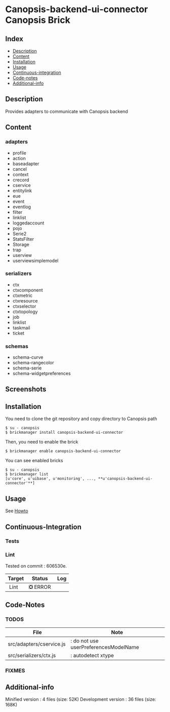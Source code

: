 # Canopsis-backend-ui-connector Canopsis Brick

## Index

- [Description](#description)
- [Content](#content)
- [Installation](#installation)
- [Usage](#usage)
- [Continuous-integration](#continuous-integration)
- [Code-notes](#code-notes)
- [Additional-info](#additional-info)

## Description

Provides adapters to communicate with Canopsis backend

## Content

### adapters

 - profile
 - action
 - baseadapter
 - cancel
 - context
 - crecord
 - cservice
 - entitylink
 - eue
 - event
 - eventlog
 - filter
 - linklist
 - loggedaccount
 - pojo
 - Serie2
 - StatsFilter
 - Storage
 - trap
 - userview
 - userviewsimplemodel

### serializers

 - ctx
 - ctxcomponent
 - ctxmetric
 - ctxresource
 - ctxselector
 - ctxtopology
 - job
 - linklist
 - taskmail
 - ticket

### schemas

 - schema-curve
 - schema-rangecolor
 - schema-serie
 - schema-widgetpreferences



## Screenshots



## Installation

You need to clone the git repository and copy directory to Canopsis path

    $ su - canopsis
    $ brickmanager install canopsis-backend-ui-connector

Then, you need to enable the brick

    $ brickmanager enable canopsis-backend-ui-connector

You can see enabled bricks

    $ su - canopsis
    $ brickmanager list
    [u'core', u'uibase', u'monitoring', ..., **u'canopsis-backend-ui-connector'**]

## Usage

See [Howto](https://git.canopsis.net/canopsis-ui-bricks/canopsis-backend-ui-connector/blob/master/doc/index.rst)

## Continuous-Integration

### Tests



### Lint

Tested on commit : 606530e.

| Target | Status | Log |
| ------ | ------ | --- |
| Lint   | :negative_squared_cross_mark: ERROR |  |


## Code-Notes

### TODOS

| File   | Note   |
|--------|--------|
| src/adapters/cservice.js |: do not use userPreferencesModelName |
| src/serializers/ctx.js |: autodetect xtype |


### FIXMES



## Additional-info

Minified version : 4 files (size: 52K)
Development version : 36 files (size: 168K)
